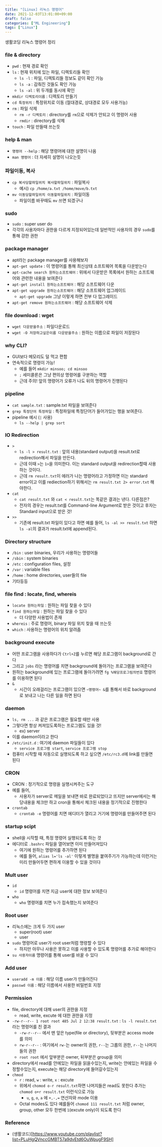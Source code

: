 ```yaml
---
title: "[Linux] 리눅스 명령어"
date: 2021-12-03T13:01:00+09:00
draft: false
categories: ["ML Engineering"]
tags: ["Linux"]
---
```


생활코딩 리눅스 명령어 정리

<!--more-->

### file & directory

- `pwd` : 현재 경로 확인
- `ls` : 현재 위치에 있는 파일, 디렉토리들 확인
  - `ls -l` : 파일, 디렉토리들 정보도 같이 확인 가능
  - `ls -a` : 감춰진 것들도 확인 가능
  - `ls -al` : 위 두개를 동시에 확인
- `mkdir 디렉토리이름` : 디렉토리 만들기
- `cd 특정위치` : 특정위치로 이동 (절대경로, 상대경로 모두 사용가능)
- `rm` : 파일 삭제
  - `rm -r 디렉토리` : directory를 `rm`으로 삭제가 안되고 이 명령어 사용
  - `rmdir` : directory를 삭제
- `touch` : 파일 만들때 쓰는듯

### help & man

- `명령어 --help` : 해당 명령어에 대한 설명이 나옴
- `man 명령어` : 더 자세히 설명이 나오는듯

### 파일이동, 복사

- `cp 복사당할파일위치 복사할파일위치` : 파일복사
  - 예시) `cp /home/a.txt /home/move/b.txt`
- `mv 이동당할파일위치 이동할파일위치` : 파일이동
  - 파일이름 바꾸때도 `mv` 쓰면 되겠구나

### sudo

- `sudo` : super user do
- 각각의 사용자마다 권한을 다르게 지정되어있는데 일반적인 사용자의 경우 `sudo`를 통해 강한 권한

### package manager

- apt라는 package manager를 사용해보자
- `apt-get update` : 이 명령어를 통해 최신상태 소프트웨어 목록을 다운받는다
- `apt-cache search 원하는소프트웨어` : 위에서 다운받은 목록에서 원하는 소프트웨어와 관련한 내용을 보여준다
- `apt-get install 원하는소프트웨어` : 해당 소프트웨어 다운
- `apt-get upgrade 원하는소프트웨어` : 해당 소프트웨어 업그레이드
  - `apt-get upgrade` 그냥 이렇게 하면 전부 다 업그레이드
- `apt-get remove 원하는소프트웨어` : 해당 소프트웨어 삭제

### file download : wget

- `wget 다운받을주소` : 파일다운로드
- `wget -O 저장하고싶은이름 다운받을주소` : 원하는 이름으로 파일이 저장된다

### why CLI?

- GUI보다 메모리도 덜 먹고 편함
- 연속적으로 명령이 가능!
  - 예를 들어 `mkdir minsoo; cd minsoo`
  - `;` 세미콜론은 그냥 편의상 명령어를 구분하는 역할
  - 근데 주의! 앞의 명령어가 오류가 나도 뒤의 명령어가 진행된다

### pipeline

- `cat sample.txt` : sample.txt 파일을 보여준다
- `grep 특정단어 특정파일` : 특정파일에 특정단어가 들어가있는 행을 보여준다.
- pipeline 예시 (`|` 사용)
  - `ls --help | grep sort`

### IO Redirection

- `>`
  - `ls -l > result.txt` : 앞의 내용(standard output)을 result.txt로 redirection해서 파일을 만든다.
  - 근데 이때 `>`는 `1>`을 의미한다. 이는 standard output을 redirection할때 사용하는 것이다.
  - 근데 `rm result.txt`이 에러가 나는 명령어라고 가정하면 이는 standard error이고 이를 rediection하기 위해서는 `rm result.txt 2> error.txt` 해야한다.
- `cat`
  - `cat result.txt` 와 `cat < result.txt`는 똑같은 결과는 낸다. 다른점은?
  - 전자의 경우는 result.txt를 Command-line Argument로 받은 것이고 후자는 Standard input으로 받은 것!
- `>>`
  - 기존에 result.txt 파일이 있다고 하면 예를 들어, `ls -al >> result.txt` 하면 `ls -al`의 결과가 result.txt에 append된다.

### Directory structure

- `/bin` : user binaries, 우리가 사용하는 명령어들
- `/sbin` : system binaries
- `/etc` : configuration files, 설정
- `/var` : variable files
- `/home` : home directories, user들의 file
- 기타등등

### file find : locate, find, whereis

- `locate 원하는파일` : 원하는 파일 찾을 수 있다
- `find 원하는파일` : 원하는 파일 찾을 수 있다
  - 더 다양한 사용법이 존재
- `whereis` : 주로 명령어, binary 파일 위치 찾을 때 쓰는듯
- `which` : 사용하는 명령어의 위치 알려줌

### background execute

- 어떤 프로그램을 사용하다가 `Ctrl+Z`를 누르면 해당 프로그램이 background로 간다
- 그리고 `jobs` 라는 명령어를 치면 background에 돌아가는 프로그램을 보여준다
- 원하는 background에 있는 프로그램에 돌아가려면 `fg %해당프로그림의번호` 명령어를 이용하면 된다
- `&`
  - 시간이 오래걸리는 프로그램이 있으면 `~명령어~ &`를 통해서 바로 background로 보내고 나는 다른 일을 하면 된다

### daemon

- `ls, rm ...` 과 같은 프로그램은 필요할 때만 사용
- 그렇다면 항상 켜져있도록하는 프로그램도 있을 것!
  - ex) server
- 이를 daemon이라고 한다
- `/etc/init.d` : 여기에 daemon 파일들이 있다
  - `service 프로그램 start`, `service 프로그램 stop`
- 컴퓨터 시작할 때 자동으로 실행되도록 하고 싶으면 `/etc/rc3.d`에 link를 만들면 된다

### CRON

- CRON : 정기적으로 명령을 실행시켜주는 도구
- 예를 들어,
  - 사용자가 server로 메일을 보내면 바로 완료되었다고 뜨지만 server에서는 해당내용을 체크만 하고 cron을 통해서 체크된 내용을 정기적으로 진행한다
- `crontab`
  - `crontab -e` 명령어를 치면 에디터가 열리고 거기에 명령어를 만들어주면 된다

### startup scipt

- shell을 시작할 때, 특정 명령어 실행되도록 하는 것
- 에디터로 `.bashrc` 파일을 열어보면 이미 만들어져있다
  - 여기에 원하는 명령어를 추가하면 된다
  - 예를 들어, `alias l='ls -al'` 이렇게 별명을 붙여주기가 가능하는데 이런거는 미리 만들어두면 편하게 이용할 수 있을 것이다

### Mult user

- `id`
  - `id` 명령어를 치면 지금 user에 대한 정보 보여준다
- `who`
  - `who` 명령어를 치면 누가 접속했는지 보여준다

### Root user

- 리눅스에는 크게 두 가지 user
  - super(root) user
  - user
- `sudo` 명령어로 user가 root user처럼 명령할 수 있다
  - 하지만 아무나 사용은 못하고 이를 사용할 수 있도록 명령어를 추가로 해야한다
- `su 사용자이름` 명령어를 통해 user를 바꿀 수 있다

### Add user

- `useradd -m 이름` : 해당 이름 user가 만들어진다
- `passwd 이름` : 해당 이름에서 사용한 비밀번호 지정

### Permission

- file, directory에 대해 user의 권한을 지정
  - read, write, excute 에 대한 권한을 지정
- `-rw-r--r-- 1 root root 485 Jul 2 12:38 result.txt` : `ls -l result.txt` 라는 명령어를 친 결과
  - `-rw-r--r--` 에서 맨 앞은 type(file or directory), 뒷부분은 access mode를 의미
  - `rw-r--r--` : 여기에서 `rw-`는 owner의 권한, `r--`는 그룹의 권한, `r--`는 나머지들의 권한
  - `root root` 에서 앞부분은 owner, 뒤부분은 group을 의미
- directory에서 read를 안에있는 파일을 읽을수있는지, write는 안에있는 파일을 수정할수있는지, execute는 해당 directory에 들어갈수있는지
- `chmod`
  - `r` : read, `w` : write, `x` : excute
  - 위에서 `chomod o-r result.txt`하면 나머지들은 read도 못한다 추가는 `chomod o+r result.txt` 이런식으로 가능
    - `u`, `g`, `o`, `a` 에 `+,-,=` 연산자와 mode 이용
  - Octal modes도 있다 예를들어 `chomod 111 result.txt` 처럼 owner, group, other 모두 한번에 `1`(excute only)이 되도록 한다

### Reference

- (생활코드)[https://www.youtube.com/playlist?list=PLuHgQVnccGMBT57a9dvEtd6OuWpugF9SH]
